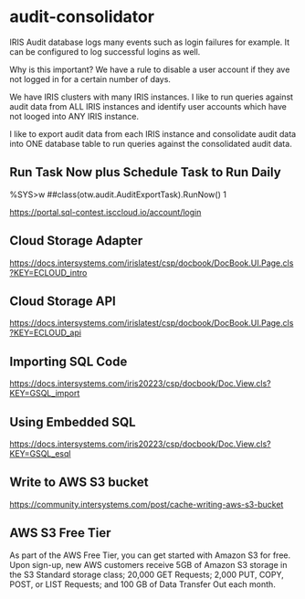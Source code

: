# audit-consolidator

IRIS Audit database logs many events such as login failures for example. It can be configured to log successful logins as well. 

Why is this important? We have a rule to disable a user account if they ave not logged in for a certain number of days.

We have IRIS clusters with many IRIS instances. I like to run queries against audit data from ALL IRIS instances and identify user accounts which have not looged into ANY IRIS instance.

I like to export audit data from each IRIS instance and consolidate audit data into ONE database table to run queries against the consolidated audit data.

## Run Task Now plus Schedule Task to Run Daily

%SYS>w ##class(otw.audit.AuditExportTask).RunNow()
1

https://portal.sql-contest.isccloud.io/account/login

## Cloud Storage Adapter

https://docs.intersystems.com/irislatest/csp/docbook/DocBook.UI.Page.cls?KEY=ECLOUD_intro

## Cloud Storage API

https://docs.intersystems.com/irislatest/csp/docbook/DocBook.UI.Page.cls?KEY=ECLOUD_api

## Importing SQL Code

https://docs.intersystems.com/iris20223/csp/docbook/Doc.View.cls?KEY=GSQL_import

## Using Embedded SQL

https://docs.intersystems.com/iris20223/csp/docbook/Doc.View.cls?KEY=GSQL_esql

## Write to AWS S3 bucket

https://community.intersystems.com/post/cache-writing-aws-s3-bucket

## AWS S3 Free Tier

As part of the AWS Free Tier, you can get started with Amazon S3 for free. Upon sign-up, new AWS customers receive 5GB of Amazon S3 storage in the S3 Standard storage class; 20,000 GET Requests; 2,000 PUT, COPY, POST, or LIST Requests; and 100 GB of Data Transfer Out each month.
